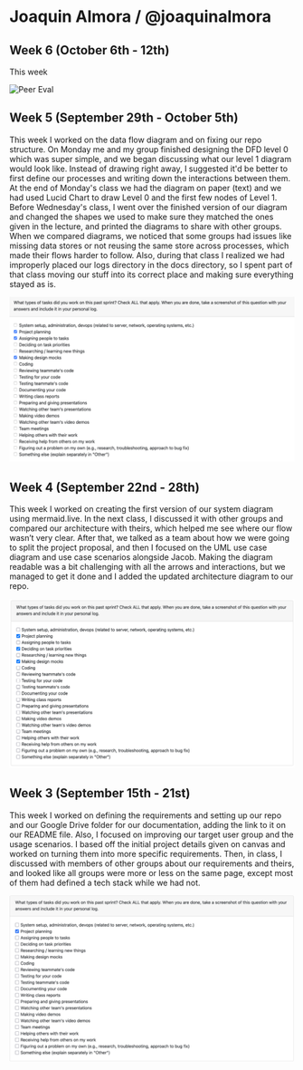 # Joaquin Almora / @joaquinalmora

## Week 6 (October 6th - 12th)
This week

![Peer Eval](/individualLogs/joaquinalmora/images/w6peer.png)

## Week 5 (September 29th - October 5th)
This week I worked on the data flow diagram and on fixing our repo structure. On Monday me and my group finished designing the DFD level 0 which was super simple, and we began discussing what our level 1 diagram would look like. Instead of drawing right away, I suggested it'd be better to first define our processes and writing down the interactions between them. At the end of Monday's class we had the diagram on paper (text) and we had used Lucid Chart to draw Level 0 and the first few nodes of Level 1. Before Wednesday's class, I went over the finished version of our diagram and changed the shapes we used to make sure they matched the ones given in the lecture, and printed the diagrams to share with other groups. When we compared diagrams, we noticed that some groups had issues like missing data stores or not reusing the same store across processes, which made their flows harder to follow. Also, during that class I realized we had improperly placed our logs directory in the docs directory, so I spent part of that class moving our stuff into its correct place and making sure everything stayed as is.

![Peer Eval](https://github.com/COSC-499-W2025/capstone-project-team-7/blob/64ea4c039b429ba27a87367b8052c3a4bf3df2a1/logs/individualLogs/joaquinalmora/images/w5peer.png)

## Week 4 (September 22nd - 28th)
This week I worked on creating the first version of our system diagram using mermaid.live. In the next class, I discussed it with other groups and compared our architecture with theirs, which helped me see where our flow wasn’t very clear. After that, we talked as a team about how we were going to split the project proposal, and then I focused on the UML use case diagram and use case scenarios alongside Jacob. Making the diagram readable was a bit challenging with all the arrows and interactions, but we managed to get it done and I added the updated architecture diagram to our repo.

![Peer Eval](https://github.com/COSC-499-W2025/capstone-project-team-7/blob/9a95e562cc56f43120543507d3ba04b0d1d4df5f/docs/logs/individualLogs/joaquinalmora/images/w4peer.png)

## Week 3 (September 15th - 21st)
This week I worked on defining the requirements and setting up our repo and our Google Drive folder for our documentation, adding the link to it on our README file. Also, I focused on improving our target user group and the usage scenarios. I based off the initial project details given on canvas and worked on turning them into more specific requirements. Then, in class, I discussed with members of other groups about our requirements and theirs, and looked like all groups were more or less on the same page, except most of them had defined a tech stack while we had not.

![Peer eval](https://github.com/COSC-499-W2025/capstone-project-team-7/blob/7221d25e050e23ba0affefb3db6f5041ab42782f/docs/logs/individualLogs/joaquin-images/w3peer.png)
